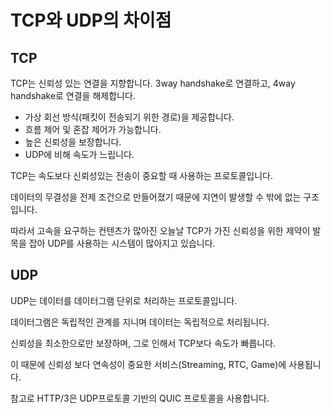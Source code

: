 # TCP와 UDP의 차이점

## TCP

TCP는 신뢰성 있는 연결을 지향합니다. 3way handshake로 연결하고, 4way handshake로 연결을 해제합니다.

- 가상 회선 방식(패킷이 전송되기 위한 경로)을 제공합니다.
- 흐름 제어 및 혼잡 제어가 가능합니다.
- 높은 신뢰성을 보장합니다.
- UDP에 비해 속도가 느립니다.

TCP는 속도보다 신뢰성있는 전송이 중요할 때 사용하는 프로토콜입니다.

데이터의 무결성을 전제 조건으로 만들어졌기 때문에 지연이 발생할 수 밖에 없는 구조입니다.

따라서 고속을 요구하는 컨텐츠가 많아진 오늘날 TCP가 가진 신뢰성을 위한 제약이 발목을 잡아 UDP를 사용하는 시스템이 많아지고 있습니다.

## UDP

UDP는 데이터를 데이터그램 단위로 처리하는 프로토콜입니다.

데이터그램은 독립적인 관계를 지니며 데이터는 독립적으로 처리됩니다.

신뢰성을 최소한으로만 보장하며, 그로 인해서 TCP보다 속도가 빠릅니다.

이 때문에 신뢰성 보다 연속성이 중요한 서비스(Streaming, RTC, Game)에 사용됩니다.

참고로 HTTP/3은 UDP프로토콜 기반의 QUIC 프로토콜을 사용합니다.
